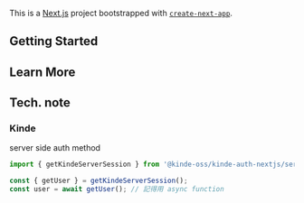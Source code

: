 This is a [Next.js](https://nextjs.org/) project bootstrapped with [`create-next-app`](https://github.com/vercel/next.js/tree/canary/packages/create-next-app).

## Getting Started

## Learn More

## Tech. note

### Kinde

server side auth method

```javascript
import { getKindeServerSession } from '@kinde-oss/kinde-auth-nextjs/server';

const { getUser } = getKindeServerSession();
const user = await getUser(); // 記得用 async function
```
